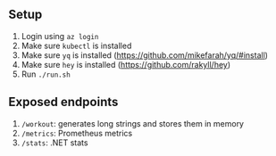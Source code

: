 ## Setup
1. Login using `az login`
1. Make sure `kubectl` is installed
1. Make sure `yq` is installed (https://github.com/mikefarah/yq/#install)
1. Make sure `hey` is installed (https://github.com/rakyll/hey)
1. Run `./run.sh`

## Exposed endpoints
1. `/workout`: generates long strings and stores them in memory
1. `/metrics`: Prometheus metrics
1. `/stats`: .NET stats
